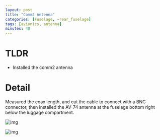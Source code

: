 ```yaml
---
layout: post
title: "Comm2 Antenna"
categories: [Fuselage, ~rear_fuselage]
tags: [avionics, antenna]
minutes: 40
---
```


# TLDR

- Installed the comm2 antenna

# Detail

Measured the coax length, and cut the cable to connect with a BNC connector, then installed the AV-74 antenna at the fuselage bottom right below the luggage compartment.

![img](https://lh3.googleusercontent.com/pw/AP1GczNyToUyVG2viFgWWzzRREneTMH1Y-D4ww5ASBdG1NLHxCvwtCZm1vW9ACz7MLoVDrLROOquao6EEs3xuLcOqNGSV2HzEZ7PH4EkKrJNpAXhpd0VRFvFY7FvUBWEnZ7JvfyDHh2MJG3D55YNqlK7HjHXbw=w2282-h1712-s-no-gm?authuser=0)

![img](https://lh3.googleusercontent.com/pw/AP1GczPVV1vCo4zEJpH_i6498I3RXTz8XZK-pwYC3NRR3aZRDftYbFuA8Zs6Ze5HU4EgWYqj6TwT8Ewd0X0yaCtmOf10G_guGIgCtDQoD0lvwiMrxcoVYyIrwG-69SWUO80qvScuLewxhBvXUlcNy5gubvWY2Q=w1284-h1712-s-no-gm?authuser=0)